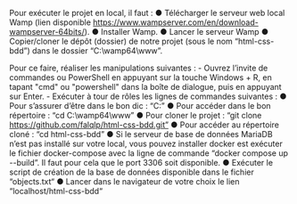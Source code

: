 Pour exécuter le projet en local, il faut :
    ●	Télécharger le serveur web local Wamp (lien disponible https://www.wampserver.com/en/download-wampserver-64bits/).
    ●	Installer Wamp.
    ●	Lancer le serveur Wamp
    ●	Copier/cloner le dépôt (dossier) de notre projet (sous le nom “html-css-bdd”) dans le dossier “C:\wamp64\www”.

Pour ce faire, réaliser les manipulations suivantes :
    -	Ouvrez l’invite de commandes ou PowerShell en appuyant sur la touche Windows + R, en tapant "cmd" ou "powershell" dans la boîte de dialogue, puis en appuyant sur Enter.
    -	Exécuter à tour de rôles les lignes de commandes suivantes :
        ●	Pour s’assurer d’être dans le bon dic : “C:”
        ●	Pour accéder dans le bon répertoire : “cd C:\wamp64\www”
        ●	Pour cloner le projet : “git clone https://github.com/falqlp/html-css-bdd.git”
        ●	Pour accéder au répertoire cloné : “cd html-css-bdd”
        ●	Si le serveur de base de données MariaDB n’est pas installé sur votre local, vous pouvez installer docker est exécuter le fichier docker-compose avec la ligne de commande “docker compose up --build”. Il faut pour cela que le port 3306 soit disponible.
        ●	Exécuter le script de création de la base de données disponible dans le fichier “objects.txt“
        ●	Lancer dans le navigateur de votre choix le lien “localhost/html-css-bdd“
